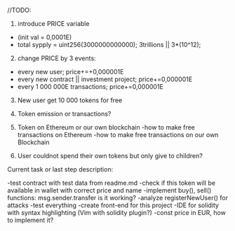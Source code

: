 //TODO:
1. introduce PRICE variable
- (init val = 0,0001E)
- total sypply = uint256(3000000000000); 3trillions || 3*(10^12);
2. change PRICE by 3 events:
- every new user; price+=+0,000001E
- every new contract || investment project; price+=0,000001E
- every 1 000 000E transactions; price+=0,000001E
3. New user get 10 000 tokens for free

3. Token emission or transactions?
4. Token on Ethereum or our own blockchain
-how to make free transactions on Ethereum
-how to make free transactions on our own Blockchain
5. User couldnot spend their own tokens but only give to children?


Current task or last step description:

-test contract with test data from readme.md
-check if this token will be available in wallet with correct price and name
-implement buy(), sell() functions: msg.sender.transfer is it working?
-analyze registerNewUser() for attacks
-test everything
-create front-end for this project
-IDE for solidity with syntax highlighting (Vim with solidity plugin?)
-const price in EUR, how to implement it?
